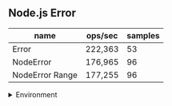 ## Node.js Error

|name|ops/sec|samples|
|-|-|-|
|Error|222,363|53|
|NodeError|176,965|96|
|NodeError Range|177,255|96|


<details>
<summary>Environment</summary>

* __Machine:__ linux x64 | 4 vCPUs | 7.6GB Mem
* __Run:__ Wed Nov 08 2023 10:30:34 GMT+0000 (Coordinated Universal Time)
</details>

<!--
{"environment":{"platform":"linux","arch":"x64","cpus":4,"totalMemory":7.6085662841796875},"benchmarks":[{"name":"Error","opsSec":222363.31184257937,"samples":3},{"name":"NodeError","opsSec":176965.48139069675,"samples":3},{"name":"NodeError Range","opsSec":177254.7034785208,"samples":3}]}-->
